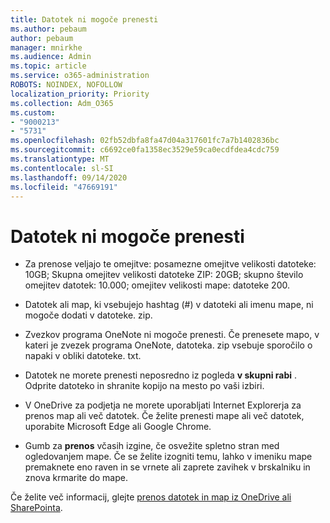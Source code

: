```yaml
---
title: Datotek ni mogoče prenesti
ms.author: pebaum
author: pebaum
manager: mnirkhe
ms.audience: Admin
ms.topic: article
ms.service: o365-administration
ROBOTS: NOINDEX, NOFOLLOW
localization_priority: Priority
ms.collection: Adm_O365
ms.custom:
- "9000213"
- "5731"
ms.openlocfilehash: 02fb52dbfa8fa47d04a317601fc7a7b1402836bc
ms.sourcegitcommit: c6692ce0fa1358ec3529e59ca0ecdfdea4cdc759
ms.translationtype: MT
ms.contentlocale: sl-SI
ms.lasthandoff: 09/14/2020
ms.locfileid: "47669191"
---
```

# <a name="unable-to-download-files"></a>Datotek ni mogoče prenesti

- Za prenose veljajo te omejitve: posamezne omejitve velikosti datoteke: 10GB; Skupna omejitev velikosti datoteke ZIP: 20GB; skupno število omejitev datotek: 10.000; omejitev velikosti mape: datoteke 200.
- Datotek ali map, ki vsebujejo hashtag (#) v datoteki ali imenu mape, ni mogoče dodati v datoteke. zip.  
    
- Zvezkov programa OneNote ni mogoče prenesti. Če prenesete mapo, v kateri je zvezek programa OneNote, datoteka. zip vsebuje sporočilo o napaki v obliki datoteke. txt.  
    
- Datotek ne morete prenesti neposredno iz pogleda **v skupni rabi**  . Odprite datoteko in shranite kopijo na mesto po vaši izbiri.  
    
- V OneDrive za podjetja ne morete uporabljati Internet Explorerja za prenos map ali več datotek. Če želite prenesti mape ali več datotek, uporabite Microsoft Edge ali Google Chrome.  
    
- Gumb za **prenos** včasih izgine, če osvežite spletno stran med ogledovanjem mape. Če se želite izogniti temu, lahko v imeniku mape premaknete eno raven in se vrnete ali zaprete zavihek v brskalniku in znova krmarite do mape.  
    
Če želite več informacij, glejte [prenos datotek in map iz OneDrive ali SharePointa](https://support.office.com/article/download-files-and-folders-from-onedrive-or-sharepoint-5c7397b7-19c7-4893-84fe-d02e8fa5df05).